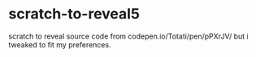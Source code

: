 # scratch-to-reveal5
scratch to reveal source code from codepen.io/Totati/pen/pPXrJV/ but i tweaked to fit my preferences.
